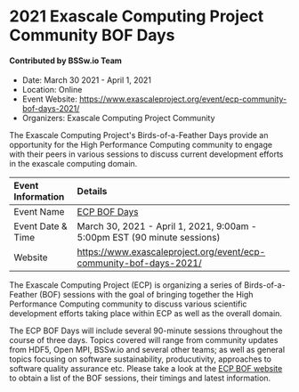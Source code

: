 # 2021 Exascale Computing Project Community BOF Days

#### Contributed by BSSw.io Team

- Date: March 30 2021 - April 1, 2021
- Location: Online
- Event Website: https://www.exascaleproject.org/event/ecp-community-bof-days-2021/
- Organizers: Exascale Computing Project Community

The Exascale Computing Project's Birds-of-a-Feather Days provide an opportunity for the High Performance Computing community to engage with their peers in various sessions to discuss current development efforts in the exascale computing domain.

Event Information | Details
:--- | :---			   
Event Name | [ECP BOF Days](https://www.exascaleproject.org/event/ecp-community-bof-days-2021/) 
Event Date & Time | March 30, 2021 - April 1, 2021, 9:00am - 5:00pm EST (90 minute sessions)
Website | 	<https://www.exascaleproject.org/event/ecp-community-bof-days-2021/>  

The Exascale Computing Project (ECP) is organizing a series of Birds-of-a-Feather (BOF) sessions with the goal of bringing together the High Performance Computing community to discuss various scientific development efforts taking place within ECP as well as the overall domain.

The ECP BOF Days will include several 90-minute sessions throughout the course of three days. Topics covered will range from community updates from HDF5, Open MPI, BSSw.io and several other teams; as well as general topics focusing on software sustainability, producutivity, approaches to software quality assurance etc. Please take a look at the [ECP BOF website](https://www.exascaleproject.org/event/ecp-community-bof-days-2021/) to obtain a list of the BOF sessions, their timings and latest information.

<!---
Publish: preview
Pinned: no
Topics: collaboration, ECP, projects and organizations
RSS Update: 2021-02-24
--->
